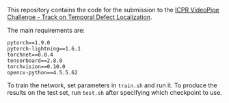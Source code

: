 This repository contains the code for the submission to the [ICPR VideoPipe Challenge - Track on Temporal Defect Localization](https://codalab.lisn.upsaclay.fr/competitions/2284).


The main requirements are:

```
pytorch==1.9.0
pytorch-lightning==1.6.1
torchnet==0.0.4
tensorboard==2.8.0
torchvision==0.10.0
opencv-python==4.5.5.62
```

To train the network, set parameters in `train.sh` and run it. To produce the results on the test set, run `test.sh` after specifying which checkpoint to use.
